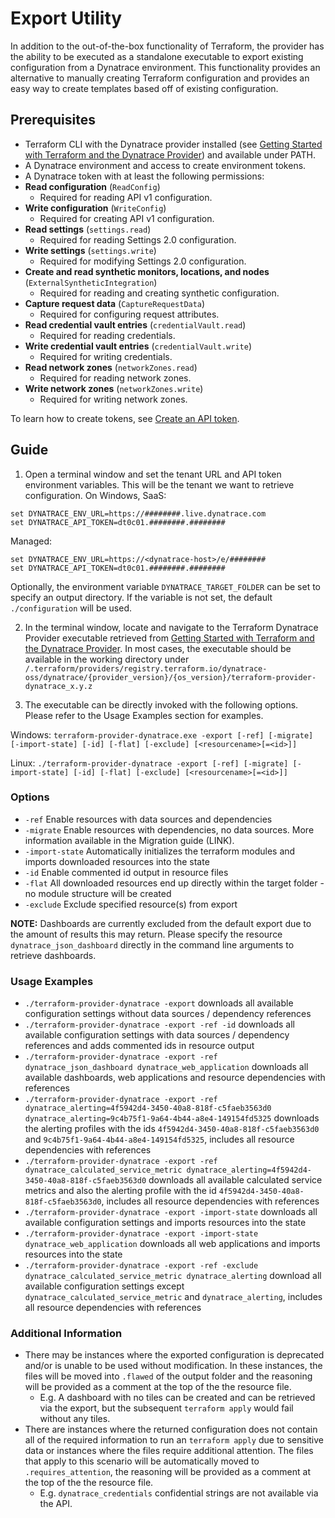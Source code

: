 # Export Utility

In addition to the out-of-the-box functionality of Terraform, the provider has the ability to be executed as a standalone executable to export existing configuration from a Dynatrace environment. This functionality provides an alternative to manually creating Terraform configuration and provides an easy way to create templates based off of existing configuration.

## Prerequisites
* Terraform CLI with the Dynatrace provider installed (see [Getting Started with Terraform and the Dynatrace Provider](LINK)) and available under PATH.
* A Dynatrace environment and access to create environment tokens.
* A Dynatrace token with at least the following permissions:
 * **Read configuration** (`ReadConfig`)
     * Required for reading API v1 configuration.
 * **Write configuration** (`WriteConfig`)
     * Required for creating API v1 configuration.
 * **Read settings** (`settings.read`)
     * Required for reading Settings 2.0 configuration.
 * **Write settings** (`settings.write`)
     * Required for modifying Settings 2.0 configuration.
 * **Create and read synthetic monitors, locations, and nodes** (`ExternalSyntheticIntegration`)
     * Required for reading and creating synthetic configuration.
 * **Capture request data** (`CaptureRequestData`)
     * Required for configuring request attributes.
 * **Read credential vault entries** (`credentialVault.read`)
     * Required for reading credentials.
 * **Write credential vault entries** (`credentialVault.write`)
     * Required for writing credentials.
 * **Read network zones** (`networkZones.read`)
     * Required for reading network zones.
 * **Write network zones** (`networkZones.write`)
     * Required for writing network zones.

To learn how to create tokens, see [Create an API token](https://www.dynatrace.com/support/help/manage/access-control/access-tokens#create-api-token).

## Guide
1. Open a terminal window and set the tenant URL and API token environment variables. This will be the tenant we want to retrieve configuration. On Windows, SaaS:
```
set DYNATRACE_ENV_URL=https://########.live.dynatrace.com
set DYNATRACE_API_TOKEN=dt0c01.########.########
```
Managed:
```
set DYNATRACE_ENV_URL=https://<dynatrace-host>/e/########
set DYNATRACE_API_TOKEN=dt0c01.########.########
```
Optionally, the environment variable `DYNATRACE_TARGET_FOLDER` can be set to specify an output directory. If the variable is not set, the default `./configuration` will be used.

2. In the terminal window, locate and navigate to the Terraform Dynatrace Provider executable retrieved from [Getting Started with Terraform and the Dynatrace Provider](LINK). In most cases, the executable should be available in the working directory under `/.terraform/providers/registry.terraform.io/dynatrace-oss/dynatrace/{provider_version}/{os_version}/terraform-provider-dynatrace_x.y.z`

3. The executable can be directly invoked with the following options. Please refer to the Usage Examples section for examples.

Windows: `terraform-provider-dynatrace.exe -export [-ref] [-migrate] [-import-state] [-id] [-flat] [-exclude] [<resourcename>[=<id>]]`

Linux: `./terraform-provider-dynatrace -export [-ref] [-migrate] [-import-state] [-id] [-flat] [-exclude] [<resourcename>[=<id>]]`

### Options
* `-ref` Enable resources with data sources and dependencies
* `-migrate` Enable resources with dependencies, no data sources. More information available in the Migration guide (LINK).
* `-import-state` Automatically initializes the terraform modules and imports downloaded resources into the state
* `-id` Enable commented id output in resource files
* `-flat` All downloaded resources end up directly within the target folder - no module structure will be created
* `-exclude` Exclude specified resource(s) from export

**NOTE:** Dashboards are currently excluded from the default export due to the amount of results this may return. Please specify the resource `dynatrace_json_dashboard` directly in the command line arguments to retrieve dashboards.

### Usage Examples
* `./terraform-provider-dynatrace -export` downloads all available configuration settings without data sources / dependency references
* `./terraform-provider-dynatrace -export -ref -id` downloads all available configuration settings with data sources / dependency references and adds commented ids in resource output
* `./terraform-provider-dynatrace -export -ref dynatrace_json_dashboard dynatrace_web_application` downloads all available dashboards, web applications and resource dependencies with references
* `./terraform-provider-dynatrace -export -ref dynatrace_alerting=4f5942d4-3450-40a8-818f-c5faeb3563d0 dynatrace_alerting=9c4b75f1-9a64-4b44-a8e4-149154fd5325` downloads the alerting profiles with the ids `4f5942d4-3450-40a8-818f-c5faeb3563d0` and `9c4b75f1-9a64-4b44-a8e4-149154fd5325`, includes all resource dependencies with references
* `./terraform-provider-dynatrace -export -ref dynatrace_calculated_service_metric dynatrace_alerting=4f5942d4-3450-40a8-818f-c5faeb3563d0` downloads all available calculated service metrics and also the alerting profile with the id `4f5942d4-3450-40a8-818f-c5faeb3563d0`, includes all resource dependencies with references
* `./terraform-provider-dynatrace -export -import-state` downloads all available configuration settings and imports resources into the state
* `./terraform-provider-dynatrace -export -import-state dynatrace_web_application` downloads all web applications and imports resources into the state
* `./terraform-provider-dynatrace -export -ref -exclude dynatrace_calculated_service_metric dynatrace_alerting` download all available configuration settings except `dynatrace_calculated_service_metric` and `dynatrace_alerting`, includes all resource dependencies with references

### Additional Information
* There may be instances where the exported configuration is deprecated and/or is unable to be used without modification. In these instances, the files will be moved into `.flawed` of the output folder and the reasoning will be provided as a comment at the top of the the resource file. 
    -  E.g. A dashboard with no tiles can be created and can be retrieved via the export, but the subsequent `terraform apply` would fail without any tiles. 
* There are instances where the returned configuration does not contain all of the required information to run an `terraform apply` due to sensitive data or  instances where the files require additional attention. The files that apply to this scenario will be automatically moved to `.requires_attention`, the reasoning will be provided as a comment at the top of the the resource file. 
    -  E.g. `dynatrace_credentials` confidential strings are not available via the API.